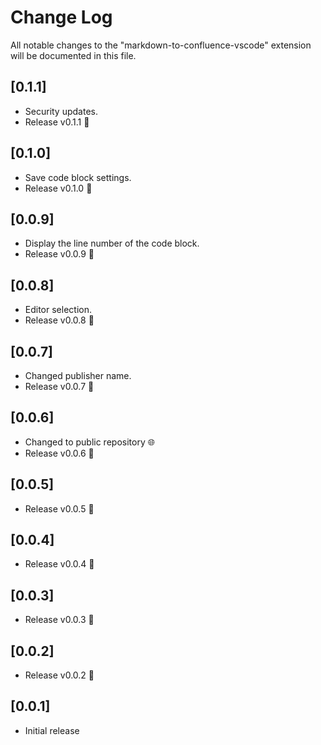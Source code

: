 # Change Log
All notable changes to the "markdown-to-confluence-vscode" extension will be documented in this file.

## [0.1.1]
- Security updates.
- Release v0.1.1 :tada:

## [0.1.0]
- Save code block settings.
- Release v0.1.0 :tada:

## [0.0.9]
- Display the line number of the code block.
- Release v0.0.9 :tada:

## [0.0.8]
- Editor selection.
- Release v0.0.8 :tada:

## [0.0.7]
- Changed publisher name.
- Release v0.0.7 :tada:

## [0.0.6]
- Changed to public repository :globe_with_meridians:
- Release v0.0.6 :tada:

## [0.0.5]
- Release v0.0.5 :tada:

## [0.0.4]
- Release v0.0.4 :tada:

## [0.0.3]
- Release v0.0.3 :tada:

## [0.0.2]
- Release v0.0.2 :tada:

## [0.0.1]
- Initial release
